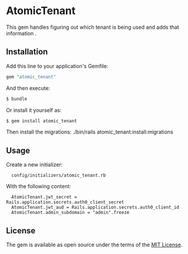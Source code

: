 # AtomicTenant
This gem handles figuring out which tenant is being used and adds that information .

## Installation
Add this line to your application's Gemfile:

```ruby
gem "atomic_tenant"
```

And then execute:
```bash
$ bundle
```

Or install it yourself as:
```bash
$ gem install atomic_tenant
```

Then install the migrations:
./bin/rails atomic_tenant:install:migrations

## Usage
Create a new initializer:
```
  config/initializers/atomic_tenant.rb
```

With the following content:
```
  AtomicTenant.jwt_secret = Rails.application.secrets.auth0_client_secret
  AtomicTenant.jwt_aud = Rails.application.secrets.auth0_client_id
  AtomicTenant.admin_subdomain = "admin".freeze
```

## License
The gem is available as open source under the terms of the [MIT License](https://opensource.org/licenses/MIT).
